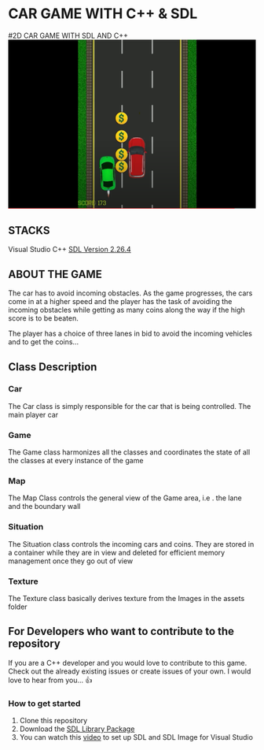 # CAR GAME WITH C++ & SDL

#2D CAR GAME WITH SDL AND C++
![Car Game Picture](CarGame.png)

## STACKS
Visual Studio
C++
[SDL Version 2.26.4](https://github.com/libsdl-org/SDL/releases/download/release-2.26.4/SDL2-devel-2.26.4-VC.zip)

## ABOUT THE GAME
The car has to avoid incoming obstacles. As the game progresses, the cars come in at a higher speed and the player has the task
of avoiding the incoming obstacles while getting as many coins along the way if the high score is to be beaten.

The player has a choice of three lanes in bid to avoid the incoming vehicles and to get the coins...

## Class Description
### Car
The Car class is simply responsible for the car that is being controlled. The main player car

### Game
The Game class harmonizes all the classes and coordinates the state of all the classes at every instance of the game

### Map
The Map Class controls the general view of the Game area, i.e . the lane and the boundary wall

### Situation
The Situation class controls the incoming cars and coins. They are stored in a container while they are in view and deleted
for efficient memory management once they go out of view

### Texture
The Texture class basically derives texture from the Images in the assets folder

## For Developers who want to contribute to the repository

If you are a C++ developer and you would love to contribute to this game. Check out the already existing issues or create issues of your own. I would love to 
hear from you... :+1:

### How to get started
1. Clone this repository
2. Download the [SDL Library Package](https://github.com/libsdl-org/SDL/releases/download/release-2.26.4/SDL2-devel-2.26.4-VC.zip)
3. You can watch this [video](https://youtu.be/YrWQsuDT3NE) to set up SDL and SDL Image for Visual Studio 
